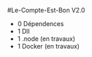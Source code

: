 ﻿#Le-Compte-Est-Bon V2.0
  - 0 Dépendences
  - 1 Dll 
  - 1 .node (en travaux)
  - 1 Docker (en travaux)
